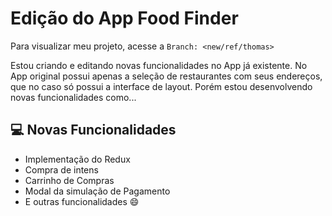 # Edição do App Food Finder

Para visualizar meu projeto, acesse a  `Branch: <new/ref/thomas>`

Estou criando e editando novas funcionalidades no App já existente. No App original possui apenas a seleção de restaurantes com seus endereços, que no caso só possui a interface de layout. Porém estou desenvolvendo novas funcionalidades como...


## 💻 Novas Funcionalidades

- Implementação do Redux
- Compra de intens
- Carrinho de Compras
- Modal da simulação de Pagamento
- E outras funcionalidades 😄
